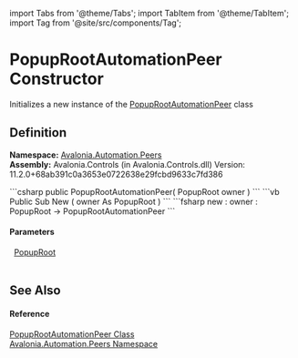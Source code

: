 import Tabs from '@theme/Tabs'; 
import TabItem from '@theme/TabItem'; 
import Tag from '@site/src/components/Tag'; 

# PopupRootAutomationPeer Constructor


Initializes a new instance of the <a href="T_Avalonia_Automation_Peers_PopupRootAutomationPeer">PopupRootAutomationPeer</a> class



## Definition
**Namespace:** <a href="N_Avalonia_Automation_Peers">Avalonia.Automation.Peers</a>  
**Assembly:** Avalonia.Controls (in Avalonia.Controls.dll) Version: 11.2.0+68ab391c0a3653e0722638e29fcbd9633c7fd386

<Tabs groupId="api-code-preview">
<TabItem value="csharp" label="C#">
```csharp
public PopupRootAutomationPeer(
	PopupRoot owner
)
```
</TabItem>
<TabItem value="vb" label="VB">
```vb
Public Sub New ( 
	owner As PopupRoot
)
```
</TabItem>
<TabItem value="fsharp" label="F#">
```fsharp
new : 
        owner : PopupRoot -> PopupRootAutomationPeer
```
</TabItem>
</Tabs>



#### Parameters
<dl><dt>  <a href="T_Avalonia_Controls_Primitives_PopupRoot">PopupRoot</a></dt><dd> </dd></dl>

## See Also


#### Reference
<a href="T_Avalonia_Automation_Peers_PopupRootAutomationPeer">PopupRootAutomationPeer Class</a>  
<a href="N_Avalonia_Automation_Peers">Avalonia.Automation.Peers Namespace</a>  

